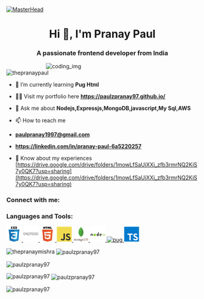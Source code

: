 [![MasterHead](https://media.licdn.com/dms/image/C4E16AQEE9_u2AETxSg/profile-displaybackgroundimage-shrink_350_1400/0/1619798003135?e=1687392000&v=beta&t=2aIGy9EAjIbZLIxH1T5XFJcDTA17MqOUbd8-4Cyi_n0)](https://thepranaymishra.io)
<h1 align="center">Hi 👋, I'm Pranay Paul</h1>
<h3 align="center">A passionate frontend developer from India</h3>

<img align="right" width="400" src="https://camo.githubusercontent.com/5ddf73ad3a205111cf8c686f687fc216c2946a75005718c8da5b837ad9de78c9/68747470733a2f2f7468756d62732e6766796361742e636f6d2f4576696c4e657874446576696c666973682d736d616c6c2e676966" alt="coding_img" />

<p align="left"><img src="https://komarev.com/ghpvc/?username=thepranaymishra&label=Profile%20views&color=0e75b6&style=flat" alt="thepranaypaul" /></p>

- 🌱 I’m currently learning **Pug Html**

- 👨‍💻 Visit my portfolio here **https://paulzpranay97.github.io/**

- 💬 Ask me about **Nodejs,Expressjs,MongoDB,javascript,My Sql,AWS**

- 📫 How to reach me
- **paulpranay1997@gmail.com**
- **https://linkedin.com/in/pranay-paul-6a5220257**

- 📄 Know about my experiences [https://drive.google.com/drive/folders/1mowLfSaUiXXi_zfb3rmrNQ2KiS7y0QK7?usp=sharing](https://drive.google.com/drive/folders/1mowLfSaUiXXi_zfb3rmrNQ2KiS7y0QK7?usp=sharing)

<h3 align="left">Connect with me:</h3>
<p align="left">
</p>

<h3 align="left">Languages and Tools:</h3>
<p align="left"> <a href="https://www.w3schools.com/css/" target="_blank" rel="noreferrer"> <img src="https://raw.githubusercontent.com/devicons/devicon/master/icons/css3/css3-original-wordmark.svg" alt="css3" width="40" height="40"/> </a> <a href="https://expressjs.com" target="_blank" rel="noreferrer"> <img src="https://raw.githubusercontent.com/devicons/devicon/master/icons/express/express-original-wordmark.svg" alt="express" width="40" height="40"/> </a> <a href="https://www.w3.org/html/" target="_blank" rel="noreferrer"> <img src="https://raw.githubusercontent.com/devicons/devicon/master/icons/html5/html5-original-wordmark.svg" alt="html5" width="40" height="40"/> </a> <a href="https://developer.mozilla.org/en-US/docs/Web/JavaScript" target="_blank" rel="noreferrer"> <img src="https://raw.githubusercontent.com/devicons/devicon/master/icons/javascript/javascript-original.svg" alt="javascript" width="40" height="40"/> </a> <a href="https://www.mongodb.com/" target="_blank" rel="noreferrer"> <img src="https://raw.githubusercontent.com/devicons/devicon/master/icons/mongodb/mongodb-original-wordmark.svg" alt="mongodb" width="40" height="40"/> </a> <a href="https://nodejs.org" target="_blank" rel="noreferrer"> <img src="https://raw.githubusercontent.com/devicons/devicon/master/icons/nodejs/nodejs-original-wordmark.svg" alt="nodejs" width="40" height="40"/> </a> <a href="https://pugjs.org" target="_blank" rel="noreferrer"> <img src="https://cdn.worldvectorlogo.com/logos/pug.svg" alt="pug" width="40" height="40"/> </a> <a href="https://www.typescriptlang.org/" target="_blank" rel="noreferrer"> <img src="https://raw.githubusercontent.com/devicons/devicon/master/icons/typescript/typescript-original.svg" alt="typescript" width="40" height="40"/> </a> </p>

<p><img align="left" src="https://github-readme-stats.vercel.app/api/top-langs?username=paulzpranay97&show_icons=true&locale=en&layout=compact&theme=chartreuse-dark&hide_border=true" alt="thepranaymishra" /></p>

<p>&nbsp;<img align="center" src="https://github-readme-stats.vercel.app/api?username=paulzpranay97&show_icons=true&locale=en&theme=chartreuse-dark&hide_border=true" alt="paulzpranay97" /></p>

<p><img align="center" src="https://github-readme-streak-stats.herokuapp.com/?user=paulzpranay97&theme=chartreuse-dark&hide_border=true" alt="paulzpranay97" /></p>

<p><img align="left" src="https://github-readme-stats.vercel.app/api/top-langs?username=paulzpranay97&show_icons=true&locale=en&layout=compact" alt="paulzpranay97" /></p>

<p>&nbsp;<img align="center" src="https://github-readme-stats.vercel.app/api?username=paulzpranay97&show_icons=true&locale=en" alt="paulzpranay97" /></p>

<p><img align="center" src="https://github-readme-streak-stats.herokuapp.com/?user=paulzpranay97&" alt="paulzpranay97" /></p>
